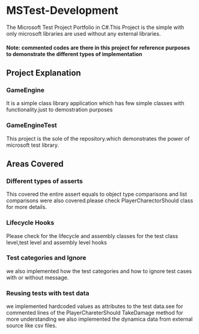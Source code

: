 # MSTest-Development

The Microsoft Test Project Portfolio in C#.This Project is the simple with only microsoft libraries are used without any 
external libraries.

#### Note: commented codes are there in this project for reference purposes to demonstrate the different types of implementation

## Project Explanation

### GameEngine
 It is a simple class library application which has few simple classes with functionality.just to demostration purposes

### GameEngineTest

This project is the sole of the repository.which demonstrates the power of microsoft test library.

## Areas Covered

### Different types of asserts
 This covered the entire assert equals to object type comparisons and list comparisons were also covered.please check PlayerCharectorShould class
for more details.

### Lifecycle Hooks

Please check for the lifecycle and assembly classes for the test class level,test level  and assembly level hooks

### Test categories and Ignore 

we also implemented how the test categories and how to ignore test cases with or without message.

### Reusing tests with test data

we implemented hardcoded values as attributes to the test data.see for commented lines of the PlayerChareterShould TakeDamage method for more understanding
we also implemented the dynamica data from external source like csv files.



